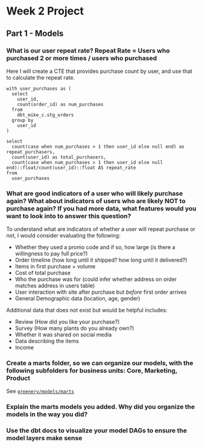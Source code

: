 # Week 2 Project

## Part 1 - Models

### What is our user repeat rate? Repeat Rate = Users who purchased 2 or more times / users who purchased
Here I will create a CTE that provides purchase count by user, and use that to calculate the repeat rate. 
```
with user_purchases as (
  select
    user_id,
    count(order_id) as num_purchases
  from
    dbt_mike_c.stg_orders
  group by
    user_id
)

select
  count(case when num_purchases > 1 then user_id else null end) as repeat_purchasers,
  count(user_id) as total_purchasers,
  count(case when num_purchases > 1 then user_id else null end)::float/count(user_id)::float AS repeat_rate
from
  user_purchases
```

### What are good indicators of a user who will likely purchase again? What about indicators of users who are likely NOT to purchase again? If you had more data, what features would you want to look into to answer this question?

To understand what are indicators of whether a user will repeat purchase or not, I would consider evaluating the following:
 * Whether they used a promo code and if so, how large (is there a willingness to pay full price?)
 * Order timeline (how long until it shipped? how long until it delivered?)
 * Items in first purchase + volume
 * Cost of total purchase
 * Who the purchase was for (could infer whether address on order matches address in users table)
 * User interaction with site after purchase but _before_ first order arrives
 * General Demographic data (location, age, gender)
 
 Additional data that does not exist but would be helpful includes:
  * Review (How did you like your purchase?)
  * Survey (How many plants do you already own?)
  * Whether it was shared on social media
  * Data describing the items
  * Income

### Create a marts folder, so we can organize our models, with the following subfolders for business units: Core, Marketing, Product

See [`greenery/models/marts`](https://github.com/mcaruana/course-dbt/tree/mc-week-two/greenery/models/marts)

### Explain the marts models you added. Why did you organize the models in the way you did?

### Use the dbt docs to visualize your model DAGs to ensure the model layers make sense